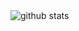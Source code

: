 <picture decoding="async" loading="lazy">
  <source media="(prefers-color-scheme: light)" srcset="https://pixel-profile.vercel.app/api/github-stats?username=benrod3k&screen_effect=false&background=linear-gradient(to%20bottom%20right%2C%20%2374dcc4%2C%20%234597e9)">
  <source media="(prefers-color-scheme: dark)" srcset="https://pixel-profile.vercel.app/api/github-stats?username=benrod3k&screen_effect=true&background=linear-gradient(to%20bottom%2C%20%23CD001A%200%25%2C%20%23CD001A%2014.72%25%2C%20%23F06400%2014.72%25%2C%20%23F06400%2028.56%25%2C%20%23F2CD00%2028.56%25%2C%20%23F2CD00%2042.84%25%2C%20%2379c300%2042.84%25%2C%20%2379c300%2057.12%25%2C%20%231961ae%2057.12%25%2C%20%231961ae%2071.4%25%2C%20%2331137c%2071.4%25%2C%20%2331137c%2085.24%25%2C%20%2361007d%2085.24%25%2C%20%2361007d%20100%25)">
  <img alt="github stats" src="https://pixel-profile.vercel.app/api/github-stats?username=benrod3k&screen_effect=false&background=linear-gradient(to%20bottom%20right%2C%20%2374dcc4%2C%20%234597e9)">
</picture>
